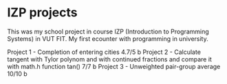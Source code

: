 # IZP projects

This was my school project in course IZP (Introduction to Programming Systems) in VUT FIT. My first ecounter with programming in university. 

Project 1 - Completion of entering cities  4.7/5 b
Project 2 - Calculate tangent with Tylor polynom and with continued fractions and compare it with math.h function tan()  7/7 b
Project 3 - Unweighted pair-group average  10/10 b